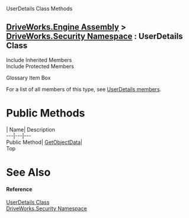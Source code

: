 UserDetails Class Methods   
  
[DriveWorks.Engine Assembly](topic2156.md) > [DriveWorks.Security Namespace](topic10574.md) : UserDetails Class  
---  
  
Include Inherited Members    
Include Protected Members    


Glossary Item Box

For a list of all members of this type, see [UserDetails members](topic10741.md).

# Public Methods

| Name| Description  
---|---|---  
Public Method| [GetObjectData](topic10748.md)|   
Top

# See Also

#### Reference

[UserDetails Class](topic10740.md)   
[DriveWorks.Security Namespace](topic10574.md)


